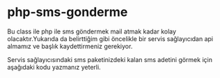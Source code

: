 # php-sms-gonderme
Bu class ile php ile sms göndermek mail atmak kadar kolay olacaktır.Yukarıda da belirttiğim gibi öncelikle bir servis sağlayıcıdan api almamız ve başlık kaydettirmeniz gerekiyor.

Servis sağlayıcısındaki sms paketinizdeki kalan sms adetini görmek için aşağıdaki kodu yazmanız yeterli.
